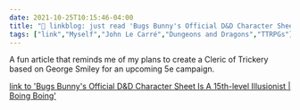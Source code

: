 ```yaml
---
date: 2021-10-25T10:15:46-04:00
title: "🔗 linkblog: just read 'Bugs Bunny's Official D&D Character Sheet Is A 15th-level Illusionist | Boing Boing'"
tags: ["link","Myself","John Le Carré","Dungeons and Dragons","TTRPGs"]
---
```

A fun article that reminds me of my plans to create a Cleric of Trickery based on George Smiley for an upcoming 5e campaign.
 
[link to 'Bugs Bunny's Official D&D Character Sheet Is A 15th-level Illusionist | Boing Boing'](https://boingboing.net/2021/10/25/bugs-bunnys-official-dd-character-sheet-is-a-15th-level-illusionist.html?utm_source=rss)
